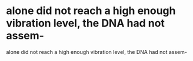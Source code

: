 # alone did not reach a high enough vibration level, the DNA had not assem-

alone did not reach a high enough vibration level, the DNA had not assem-